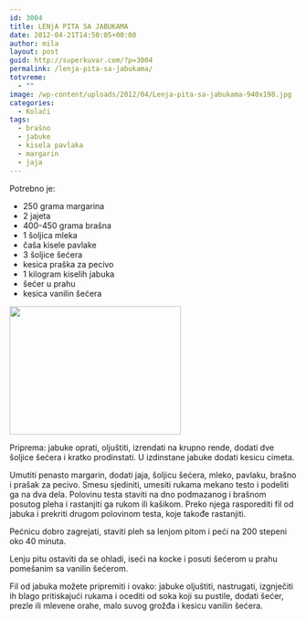 ```yaml
---
id: 3004
title: LENjA PITA SA JABUKAMA
date: 2012-04-21T14:50:05+00:00
author: mila
layout: post
guid: http://superkuvar.com/?p=3004
permalink: /lenja-pita-sa-jabukama/
totvreme:
  - ""
image: /wp-content/uploads/2012/04/Lenja-pita-sa-jabukama-940x198.jpg
categories:
  - Kolači
tags:
  - brašno
  - jabuke
  - kisela pavlaka
  - margarin
  - jaja
---
```

Potrebno je:

  * 250 grama margarina
  * 2 jajeta
  * 400-450 grama brašna
  * 1 šoljica mleka
  * čaša kisele pavlake
  * 3 šoljice šećera
  * kesica praška za pecivo
  * 1 kilogram kiselih jabuka
  * šećer u prahu
  * kesica vanilin šećera

<img class="alignnone size-medium wp-image-3005" title="Lenja pita sa jabukama" src="//superkuvar.com/wp-content/uploads/2012/04/Lenja-pita-sa-jabukama-300x225.jpg" alt="" width="300" height="225" /> 

Priprema: jabuke oprati, oljuštiti, izrendati na krupno rende, dodati dve šoljice šećera i kratko prodinstati. U izdinstane jabuke dodati kesicu cimeta.

Umutiti penasto margarin, dodati jaja, šoljicu šećera, mleko, pavlaku, brašno i prašak za pecivo. Smesu sjediniti, umesiti rukama mekano testo i podeliti ga na dva dela. Polovinu testa staviti na dno podmazanog i brašnom posutog pleha i rastanjiti ga rukom ili kašikom. Preko njega rasporediti fil od jabuka i prekriti drugom polovinom testa, koje takođe rastanjiti.

Pećnicu dobro zagrejati, staviti pleh sa lenjom pitom i peći na 200 stepeni oko 40 minuta.

Lenju pitu ostaviti da se ohladi, iseći na kocke i posuti šećerom u prahu pomešanim sa vanilin šećerom.

Fil od jabuka možete pripremiti i ovako: jabuke oljuštiti, nastrugati, izgnječiti ih blago pritiskajući rukama i ocediti od soka koji su pustile, dodati šećer, prezle ili mlevene orahe, malo suvog grožđa i kesicu vanilin šećera.